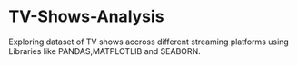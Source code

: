 # TV-Shows-Analysis 
Exploring dataset of TV shows accross different streaming platforms using Libraries like PANDAS,MATPLOTLIB and SEABORN.
